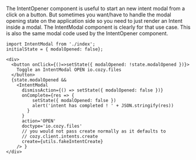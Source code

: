 The IntentOpener component is useful to start an new intent modal from a click on a button. But sometimes you want/have to handle the modal opening state on the application side so you need to just render an Intent inside a modal. The IntentModal component is clearly for that use case. This is also the same modal code used by the IntentOpener component.

```
import IntentModal from './index';
initialState = { modalOpened: false};

<div>
  <button onClick={()=>setState({ modalOpened: !state.modalOpened })}>
    Toggle an IntentModal OPEN io.cozy.files
  </button>
  {state.modalOpened &&
    <IntentModal
      dismissAction={() => setState({ modalOpened: false })}
      onComplete={res => {
          setState({ modalOpened: false })
          alert('intent has completed ! ' + JSON.stringify(res))
        }
      }
      action='OPEN'
      doctype='io.cozy.files'
      // you would not pass create normally as it defaults to
      // cozy.client.intents.create
      create={utils.fakeIntentCreate}
    /> }
</div>
```
